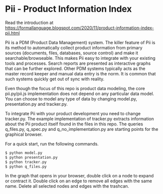# Pii - Product Information Index

Read the introduction at https://formallanguage.blogspot.com/2020/11/product-information-index-pii.html

Pii is a PDM (Product Data Management) system. The killer feature of Pii is its method to automatically collect product information from primary sources (documents, files, databases, source control) and make it searchable/browseable. This makes Pii easy to integrate with your existing tools and processes. Search reports are presented as interactive graphs that can be further explored. Other PDM systems typically acts as the master record keeper and manual data entry is the norm. It is common that such systems quickly get out of sync with reality.

Even though the focus of this repo is product data modeling, the core pii.py/pii.js implementation does not depend on any particular data model. You can choose to model any type of data by changing model.py, presentation.py and tracker.py.

To integrate Pii with your product development you need to change tracker.py. The example implementation of tracker.py extracts information about the Pii product itself found in the files in this repo. The queries q_files.py, q_spec.py and q_no_implementation.py are starting points for the graphical browser.

For a quick start, run the following commands.

```bash
$ python model.py
$ python presentation.py
$ python tracker.py
$ python q_files.py
```

In the graph that opens in your browser, double click on a node to expand or contract it. Double click on an edge to remove all edges with the same name. Delete all selected nodes and edges with the trashcan.
